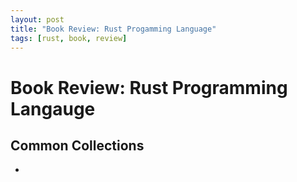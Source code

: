 ```yaml
---
layout: post
title: "Book Review: Rust Progamming Language"
tags: [rust, book, review]
---
```


# Book Review: Rust Programming Langauge

## Common Collections
*    

